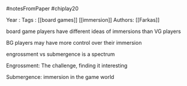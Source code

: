 #notesFromPaper
#chiplay20

Year   :
Tags   : [[board games]] [[immersion]]
Authors: [[Farkas]]

board game players have different ideas of immersions than VG players

BG players may have more control over their immersion

engrossment vs submergence is a spectrum

Engrossment: The challenge, finding it interesting

Submergence: immersion in the game world
